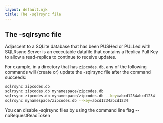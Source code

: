 ```yaml
---
layout: default.njk
title: The -sqlrsync file
---
```

## The -sqlrsync file

Adjascent to a SQLite database that has been PUSHed or PULLed with SQLRsync Server is an executable datafile that contains a Replica Pull Key to allow a read-replica to continue to receive updates.

For example, in a directory that has `zipcodes.db`, any of the following commands will (create or) update the -sqlrsync file after the command succeeds:

```sh
sqlrsync zipcodes.db
sqlrsync zipcodes.db mynamespace/zipcodes.db
sqlrsync zipcodes.db mynamespace/zipcodes.db --key=abcd1234abcd1234
sqlrsync mynamespace/zipcodes.db --key=abcd1234abcd1234
```

You can disable -sqlrsync files by using the command line flag --noRequestReadToken